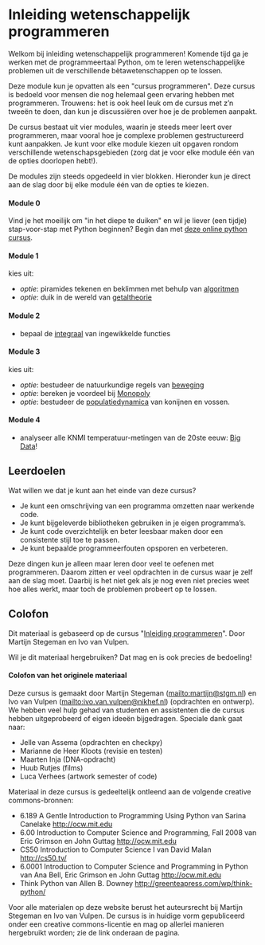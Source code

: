 # Inleiding wetenschappelijk programmeren

Welkom bij inleiding wetenschappelijk programmeren! Komende tijd ga je werken met de programmeertaal Python, om te leren wetenschappelijke problemen uit de verschillende bètawetenschappen op te lossen.

Deze module kun je opvatten als een "cursus programmeren". Deze cursus is bedoeld voor mensen die nog helemaal geen ervaring hebben met programmeren. Trouwens: het is ook heel leuk om de cursus met z’n tweeën te doen, dan kun je discussiëren over hoe je de problemen aanpakt.

De cursus bestaat uit vier modules, waarin je steeds meer leert over programmeren, maar vooral hoe je complexe problemen gestructureerd kunt aanpakken. Je kunt voor elke module kiezen uit opgaven rondom verschillende wetenschapsgebieden (zorg dat je voor elke module één van de opties doorlopen hebt!).

De modules zijn steeds opgedeeld in vier blokken. Hieronder kun je direct aan de slag door bij elke module één van de opties te kiezen.

#### Module 0
Vind je het moeilijk om "in het diepe te duiken" en wil je liever (een tijdje) stap-voor-stap met Python beginnen? Begin dan met [deze online python cursus](https://cscircles.cemc.uwaterloo.ca/nl/).

#### Module 1
kies uit:

 - *optie*: piramides tekenen en beklimmen met behulp van [algoritmen](/algoritmen/inhoud)
 - *optie*: duik in de wereld van [getaltheorie](/getaltheorie/inhoud)

#### Module 2

 - bepaal de [integraal](/integreren/inhoud) van ingewikkelde functies

#### Module 3
kies uit:
 - *optie*: bestudeer de natuurkundige regels van [beweging](/beweging/inhoud)
 - *optie*: bereken je voordeel bij [Monopoly](/monopoly/inhoud)
 - *optie*: bestudeer de [populatiedynamica](/prooi-predator/inhoud) van konijnen en vossen.

#### Module 4
 - analyseer alle KNMI temperatuur-metingen van de 20ste eeuw: [Big Data](/big/inhoud)!


## Leerdoelen

Wat willen we dat je kunt aan het einde van deze cursus?

- Je kunt een omschrijving van een programma omzetten naar werkende code.
- Je kunt bijgeleverde bibliotheken gebruiken in je eigen programma’s.
- Je kunt code overzichtelijk en beter leesbaar maken door een consistente stijl toe te passen.
- Je kunt bepaalde programmeerfouten opsporen en verbeteren.

Deze dingen kun je alleen maar leren door veel te oefenen met programmeren. Daarom zitten er veel opdrachten in de cursus waar je zelf aan de slag moet. Daarbij is het niet gek als je nog even niet precies weet hoe alles werkt, maar toch de problemen probeert op te lossen.

## Colofon

Dit materiaal is gebaseerd op de cursus "[Inleiding programmeren](https://inleiding.mprog.nl/)". Door Martijn Stegeman en Ivo van Vulpen.

Wil je dit materiaal hergebruiken? Dat mag en is ook precies de bedoeling!

#### Colofon van het originele materiaal

Deze cursus is gemaakt door Martijn Stegeman (<mailto:martijn@stgm.nl>) en Ivo van Vulpen (<mailto:ivo.van.vulpen@nikhef.nl>) (opdrachten en ontwerp). We hebben veel hulp gehad van studenten en assistenten die de cursus hebben uitgeprobeerd of eigen ideeën bijgedragen. Speciale dank gaat naar:

- Jelle van Assema (opdrachten en checkpy)  
- Marianne de Heer Kloots (revisie en testen)  
- Maarten Inja (DNA-opdracht)  
- Huub Rutjes (films)
- Luca Verhees (artwork semester of code)

Materiaal in deze cursus is gedeeltelijk ontleend aan de volgende creative commons-bronnen:

- 6.189 A Gentle Introduction to Programming Using Python van Sarina Canelake <http://ocw.mit.edu>
- 6.00 Introduction to Computer Science and Programming, Fall 2008 van Eric Grimson en John Guttag <http://ocw.mit.edu>
- CS50 Introduction to Computer Science I van David Malan <http://cs50.tv/>
- 6.0001 Introduction to Computer Science and Programming in Python van Ana Bell, Eric Grimson en John Guttag <http://ocw.mit.edu>
- Think Python van Allen B. Downey <http://greenteapress.com/wp/think-python/>

Voor alle materialen op deze website berust het auteursrecht bij Martijn Stegeman en Ivo van Vulpen. De cursus is in huidige vorm gepubliceerd onder een creative commons-licentie en mag op allerlei manieren hergebruikt worden; zie de link onderaan de pagina.
